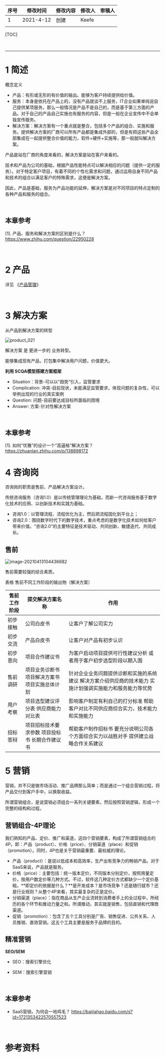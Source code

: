 | 序号 | 修改时间  | 修改内容 | 修改人 | 审稿人 |
| ---- | --------- | -------- | ------ | ------ |
| 1    | 2021-4-12 | 创建     | Keefe  |        |
|      |           |          |        |        |







[TOC]



<br>

---

# 1 简述

概念定义

* 产品：有形或无形的有价值的输出。能够为客户持续提供给价值。
* 服务：本身是依托在产品上的，没有产品就谈不上服务，IT企业如果单纯说自己提供某项服务，那么一般情况是产品不是自己的，而是基于第三方面的产品。对于自己的产品自己实施也有服务的内容，但是一般在企业宣传中不会单独宣传服务。
* 解决方案：解决方案有一个重点就是整合，包括多个产品的组合、实施和服务。提供解决方案的厂商可以所有产品都是集成外部的，但是有把这些产品全部集成在一起提供整合价值的能力，软件+硬件+实施等，那一般就叫解决方案。

产品是站在厂商的角度来看的，解决方案是站在客户来看的。

技术和产品为公司的基础，根据产品性能特点可以解决相应的问题（提供一定的服务）。对于特定客户项目，有着不同的个性化需求和问题，通过运用自身不同产品和技术的组合以满足客户的特殊需求，这便是解决方案。

因此，产品是基础，服务为产品功能的延伸，解决方案是对不同项目的特点定制的各种产品和服务的组合。



<br>

## 本章参考

[1]. 产品、服务和解决方案的区别是什么？ https://www.zhihu.com/question/22950228



<br>

# 2 产品

详见 《[产品管理](./产品管理.md)》



<br>

# 3  解决方案

从产品到解决方案的转型

![product_021]( ../../media/software_enginer/product_021.png)



解决方案 是 更进一步的 业务转型。

能够集成现有产品，打包集中解决用户问题，价值更大。



**利用 SCQA模型搭建方案框架**

* Situation：背景-可以以“趋势”引入，监管要求
* Complication:  冲突-目前现状，未能满足监管要求，体现问题的复杂性，可以举例出现的行业的真实案例
* Question: 问题-目前要达成目标所面临的困境
* Answer:  方案-针对性解决方案



<br>

## 本章参考

[1]. 如何“优雅”的设计一个“高逼格”解决方案？ https://zhuanlan.zhihu.com/p/138898172



# 4 咨询岗

咨询岗的职责是售前、产品解决方案设计。

传统咨询服务（咨询1.0）是以传统管理理论为基础，而新一代咨询服务基于数字化技术的应用、以创新技术和实践为基础。

- 咨询1.0：以管理流程、流程优化为主，然后把流程固化到平台上；
- 咨询2.0：围绕数字时代下的数字技术，重点考虑的是数字化技术如何给客户带来价值。“咨询2.0”的主要特征是技术驱动、共同创新、敏捷迭代、共同成长。



## 售前

![image-20210413104436682]( ../../media/software_enginer/product_025.png)

售前需要较强的综合素质。



表格 售前不同工作阶段的输出物（解决方案）

| 售前工作阶段 | 提交解决方案名称                                   | 作用                                                         |
| ------------ | -------------------------------------------------- | ------------------------------------------------------------ |
| 初步接触     | 公司白皮书                                         | 让客户了解公司实力                                           |
| 初步交流     | 产品白皮书                                         | 让客户对产品有初步认识                                       |
| 初步意向     | 项目合作建议书                                     | 为客户启动项目提供可行性建议分析   或者用于客户初步选型阶段以期入围 |
| 售前调研     | 项目业务诊断书   项目解决方案书   项目实施总体计划 | 针对企业业务问题提供诊断和实施的系统建议   解决方案介绍供应商的技术能力   实施计划强调实施能力和服务能力等优势 |
| 用户考察     | 项目选型建议评分表  供应商能力对比表               | 影响客户制定有利自己的打分标准   帮助客户对比不同供应商综合实力，技术能力和实施能力 |
| 招标答辩     | 项目招标技术要求参数  项目投标书    长期合作建议书 | 帮助客户制作招标书  要充分说明公司各个方面综合实力以战胜对手  提供建立战略合作关系建议 |



# 5 营销

营销，并不只是做市场活动、推广品牌那么简单；而是通过一个组合营销过程，将产品交付到客户手中，以换取收益。

所谓营销组合，是说营销必须组合一系列关键要素，然后按照营销逻辑，形成一个完整的结构和过程。

## 营销组合-4P理论

我们熟知的产品、定价、推广和渠道，这四个营销要素，构成了所谓营销组合的4P。即：产品（product）、价格（price）、分销渠道（place）和促销（promotion）。同时，4P也是关于营销最重要、最权威的理论。

* 产品（product）：是说以低成本和高效率，生产出有竞争力的畅销产品。对于SaaS来说，产品就是服务。
* 价格（price）：主要包括：统一版本定价，不同版本分别定价，按照用量定价，按用户数定价等几种方式。不过，软件这几种定价方式都缺少一个定价基础，**即定价的依据是什么？**是开发成本？是市场竞争？还是随行就市？还是行业规则？从整个4P来看，其实最复杂的正是定价。
* 分销渠道（place）：指在商品从生产企业流转到消费者手上的全过程中，所经历的各个环节和推动力量之和。所谓推动，其实就是销售，包括直销和代理商渠道。
* 促销（promotion）：包含了五个工具分别是广告、销售促进、公共关系、人员推销、直效营销。这五个工具主要是服务于品牌的目的。



## 精准营销

**SEO/SEM**

* SEO：搜索引擎优化

* SEM：搜索引擎营销



<br>

## 本章参考

* SaaS营销，为何会一地鸡毛？  https://baijiahao.baidu.com/s?id=1721353422570557523



<br>

# 参考资料

